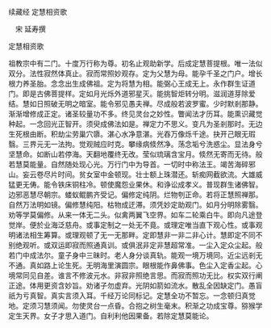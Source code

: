 续藏经   定慧相资歌  

　宋 延寿撰  

定慧相资歌  

祖教宗中有二门。十度万行称为尊。初名止观助新学。后成定慧菩提根。唯一法似双分。法性寂然体真止。寂而常照妙观存。定为父慧为母。能孕千圣之门户。增长根力养圣胎。念念出生成佛祖。定为将慧为相。能弼心王成无上。永作群生证道门。即是古佛菩提样。定如月光烁外道邪星灭。能挑智炬转分明。滋润道芽除爱结。慧如日照破无明之暗室。能令邪见愚夫禅。尽成般若波罗蜜。少时默剎那静。渐渐增修成正定。诸圣较量功不多。终见灵台之妙性。瞥闻法才历耳。能熏识藏觉种起。一念回光正智开。须臾成佛法如是。禅定力不思义。变凡为圣剎那时。无边生死根由断。积劫尘劳巢穴隳。湛心水净意湛。光吞万像烁千途。抉开己眼无瑕翳。三界元无一法拘。觉观贼应时克。攀缘病倐然净。荡念垢兮洗惑尘。显法身兮坚慧命。如断山若停海。天翻地覆终无改。莹似琉璃含宝月。倐然无寄而无待。般若慧莫能量。自然随处现心光。万行门中为导首。一切时中称法王。竭苦海碎邪山。妄云卷尽片时间。贫女室中金顿现。壮士额上珠潜还。斩痴网截欲流。大雄威猛更无俦。能令铁床铜柱冷。顿使魔怨业果休。和诤讼成孝义。普现群生诸佛智。边邪恶慧尽朝宗。蝼蚁鲲鹏齐受记。偏修定纯阴。烂物刳正命。若将正慧照禅那。自然万法明如镜。偏修慧纯阳。枯物成迂滞。须凭妙定助观门。如月分明除雾翳。劝等学莫偏修。从来一体无二头。似禽两翼飞空界。如车二轮乘白牛。即向凡途登觉岸。便於业海泛慈舟。或事定制之一处无不竟。或理定唯当直下观心性。或事观明诸法相生筹算。或理观顿了无一无那畔。定即慧非一非二非心计。慧即定不同不别绝观听。或双运即寂而照通真训。或俱泯非定非慧超常准。一尘入定众尘起。般若门中成法尔。童子身中三昧时。老人身分谈真轨。能观一境万境同。近尘远剎无不通。真如路上论生死。无明海里演圆宗。眼根能作鼻佛事。色尘入定香尘起。心境常同见自差。谁言不修波元水。非寂非照绝言思。而寂而照功无比。权实双行阐正途。体用更资含妙旨。劝诸子勿虚弃。光阴如箭如流水。散乱全因缺定门。愚盲祇为亏真智。真实言须入耳。千经万论同标记。定慧全功不暂忘。一念顿归真觉地。定须习慧须闻。勿使灵台一点昏。合抱之树生毫末。积渐之功成宝尊。猕猴学定生天界。女子才思入道门。自利利他因果备。若除定慧莫能论。  
